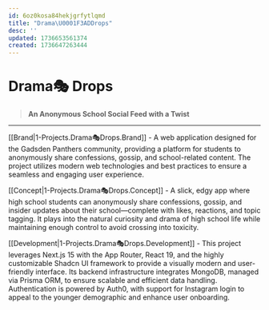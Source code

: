 ```yaml
---
id: 6oz0kosa84hekjgrfytlqmd
title: "Drama\U0001F3ADDrops"
desc: ''
updated: 1736653561374
created: 1736647263444
---
```


# **Drama🎭 Drops**
> **An Anonymous School Social Feed with a Twist**
___

[[Brand|1-Projects.Drama🎭Drops.Brand]] - A web application designed for the Gadsden Panthers community, providing a platform for students to anonymously share confessions, gossip, and school-related content. The project utilizes modern web technologies and best practices to ensure a seamless and engaging user experience.

[[Concept|1-Projects.Drama🎭Drops.Concept]] - A slick, edgy app where high school students can anonymously share confessions, gossip, and insider updates about their school—complete with likes, reactions, and topic tagging. It plays into the natural curiosity and drama of high school life while maintaining enough control to avoid crossing into toxicity.

[[Development|1-Projects.Drama🎭Drops.Development]] - This project leverages Next.js 15 with the App Router, React 19, and the highly customizable Shadcn UI framework to provide a visually modern and user-friendly interface. Its backend infrastructure integrates MongoDB, managed via Prisma ORM, to ensure scalable and efficient data handling. Authentication is powered by Auth0, with support for Instagram login to appeal to the younger demographic and enhance user onboarding.


